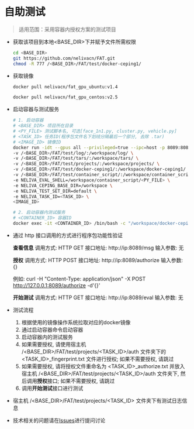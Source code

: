# 自助测试

> 适用范围：采用容器内授权方案的测试项目

* 获取该项目到本地<BASE_DIR>下并赋予文件所需权限
    ```bash
    cd <BASE_DIR>
    git https://github.com/nelivacn/FAT.git
    chmod -R 777 /<BASE_DIR>/FAT/test/docker-ceping1/
    ```

* 获取镜像

    ```bash
    docker pull nelivacn/fat_gpu_ubuntu:v1.4
    ```

    ```bash
    docker pull nelivacn/fat_gpu_centos:v2.5
    ```

* 启动容器与测试服务

    ```bash
    # 1. 启动容器
    # <BASE_DIR> 项目所在目录
    # <PY_FILE> 测试脚本名, 可选[face_1n1.py, cluster.py, vehicle.py]
    # <TASK_ID> 任务ID(程序包文件名下划线分隔最后一个部分, 去除 .tar)
    # <IMAGE_ID> 镜像ID
    docker run -idt --gpus all --privileged=true --ipc=host -p 8089:8089 \
    -v /<BASE_DIR>/FAT/test/log/:/workspace/log/ \
    -v /<BASE_DIR>/FAT/test/tars/:/workspace/tars/ \
    -v /<BASE_DIR>/FAT/test/projects/:/workspace/projects/ \
    -v /<BASE_DIR>/FAT/test/docker-ceping1/:/workspace/docker-ceping1/ \
    -v /<BASE_DIR>/FAT/test/container_script/:/workspace/container_script/ \
    -e NELIVA_EVAL_SHELL=/workspace/container_script/<PY_FILE> \
    -e NELIVA_CEPING_BASE_DIR=/workspace \
    -e NELIVA_TEST_SET_DIR=default \
    -e NELIVA_TASK_ID=<TASK_ID> \
    <IMAGE_ID>

    # 2. 启动容器内测试服务
    # <CONTAINER_ID> 容器ID
    docker exec -it <CONTAINER_ID> /bin/bash -c "/workspace/docker-ceping1/my.sh start"
    ```

* 通过 http 接口调用的方式进行程序包功能性验证

    **查看信息**
    调用方式: HTTP GET
    接口地址: http://ip:8089/msg
    输入参数: 无

    **授权**
    调用方式: HTTP POST
    接口地址: http://ip:8089/authorize
    输入参数: {}
    
    例如: curl -H "Content-Type: application/json" -X POST  http://127.0.0.1:8089/authorize -d'{}'

    **开始测试**
    调用方式: HTTP GET
    接口地址: http://ip:8089/eval
    输入参数: 无

* 测试流程
    1. 根据使用的镜像操作系统拉取对应的docker镜像
    2. 通过启动容器命令启动容器
    3. 启动容器内的测试服务
    4. 如果需要授权, 请使用宿主机 /\<BASE_DIR\>/FAT/test/projects/\<TASK_ID\>/auth 文件夹下的 \<TASK_ID>_fingerprint.txt 文件进行授权; 如果不需要授权, 请跳过
    5. 如果需要授权, 请将授权文件重命名为 \<TASK_ID>_authorize.txt 并放入宿主机 /\<BASE_DIR\>/FAT/test/projects/\<TASK_ID\>/auth 文件夹下, 然后调用**授权**接口; 如果不需要授权, 请跳过
    6. 调用**开始测试**接口进行测试

* 宿主机 /\<BASE_DIR\>/FAT/test/projects/\<TASK_ID\> 文件夹下有测试日志信息

* 技术相关的问题请在[Issues](https://github.com/nelivacn/FAT/issues)进行提问讨论
